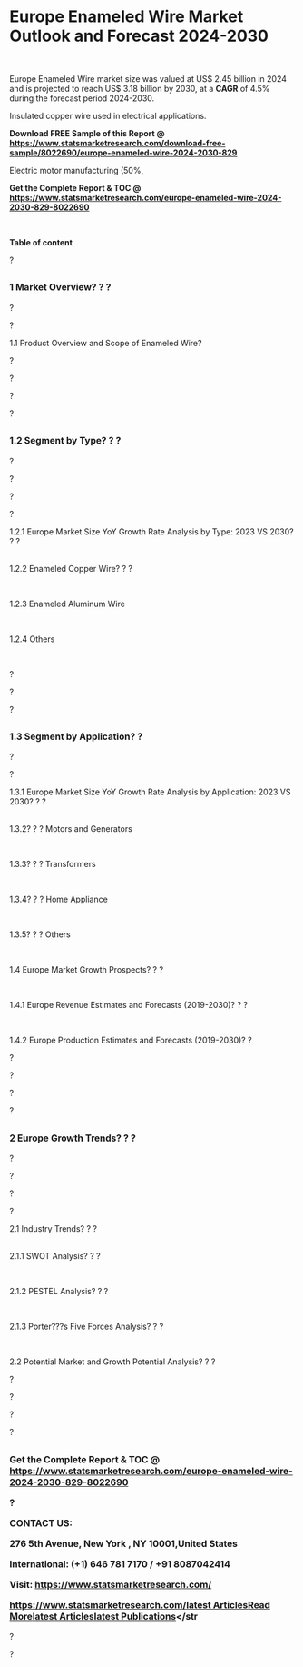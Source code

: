 <h1>Europe Enameled Wire Market Outlook and Forecast 2024-2030</h1><br/><p>Europe Enameled Wire market size was valued at US$ 2.45 billion in 2024 and is projected to reach US$ 3.18 billion by 2030, at a <strong>CAGR</strong> of 4.5% during the forecast period 2024-2030.</p>
 
 
 
 <p>Insulated copper wire used in electrical applications.</p>
 
 
 
 <p><strong>Download FREE Sample of this Report @ <a href="https://www.statsmarketresearch.com/download-free-sample/8022690/europe-enameled-wire-2024-2030-829">https://www.statsmarketresearch.com/download-free-sample/8022690/europe-enameled-wire-2024-2030-829</a></strong></p>
 
 
 
 <p>Electric motor manufacturing (50%,</p>
 
 
 
 <div><b>Get the Complete Report & TOC @ <a href="https://www.statsmarketresearch.com/europe-enameled-wire-2024-2030-829-8022690">https://www.statsmarketresearch.com/europe-enameled-wire-2024-2030-829-8022690</a></b></div>
 
 
 
 <p><br />
 
 <b>Table of content</b></p>
 
 
 
 <p>? </p>
 
 
 
 <h2><span style="font-size:16px"><strong>1 Market Overview? ? ? </strong></span></h2>
 
 
 
 <p>? </p>
 
 
 
 <p>? </p>
 
 
 
 <p>1.1 Product Overview and Scope of Enameled Wire? </p>
 
 
 
 <p>? </p>
 
 
 
 <p>? </p>
 
 
 
 <p>? </p>
 
 
 
 <p>? </p>
 
 
 
 <h2><strong><span style="font-size:16px">1.2 Segment by Type? ? ? </span></strong></h2>
 
 
 
 <p>? </p>
 
 
 
 <p>? </p>
 
 
 
 <p>? </p>
 
 
 
 <p>? </p>
 
 
 
 <p>1.2.1 Europe Market Size YoY Growth Rate Analysis by Type: 2023 VS 2030? ? ? <br />
 
 <br />
 
 1.2.2 Enameled Copper Wire? ? ? <br />
 
 <br />
 
 1.2.3 Enameled Aluminum Wire<br />
 
 <br />
 
 1.2.4 Others<br />
 
 <br />
 
 ? </p>
 
 
 
 <p>? </p>
 
 
 
 <p>? </p>
 
 
 
 <h2><span style="font-size:16px"><strong>1.3 Segment by Application? ? </strong></span></h2>
 
 
 
 <p>? </p>
 
 
 
 <p>? </p>
 
 
 
 <p>1.3.1 Europe Market Size YoY Growth Rate Analysis by Application: 2023 VS 2030? ? ? <br />
 
 <br />
 
 1.3.2? ? ? Motors and Generators<br />
 
 <br />
 
 1.3.3? ? ? Transformers<br />
 
 <br />
 
 1.3.4? ? ? Home Appliance<br />
 
 <br />
 
 1.3.5? ? ? Others<br />
 
 <br />
 
 1.4 Europe Market Growth Prospects? ? ? <br />
 
 <br />
 
 1.4.1 Europe Revenue Estimates and Forecasts (2019-2030)? ? ? <br />
 
 <br />
 
 1.4.2 Europe Production Estimates and Forecasts (2019-2030)? ? </p>
 
 
 
 <p>? </p>
 
 
 
 <p>? </p>
 
 
 
 <p>? </p>
 
 
 
 <p>? </p>
 
 
 
 <h2><span style="font-size:16px"><strong>2 Europe Growth Trends? ? ? </strong></span></h2>
 
 
 
 <p>? </p>
 
 
 
 <p>? </p>
 
 
 
 <p>? </p>
 
 
 
 <p>? </p>
 
 
 
 <p>2.1 Industry Trends? ? ? <br />
 
 <br />
 
 2.1.1 SWOT Analysis? ? ? <br />
 
 <br />
 
 2.1.2 PESTEL Analysis? ? ? <br />
 
 <br />
 
 2.1.3 Porter???s Five Forces Analysis? ? ? <br />
 
 <br />
 
 2.2 Potential Market and Growth Potential Analysis? ? ? </p>
 
 
 
 <p>? </p>
 
 
 
 <p>? </p>
 
 
 
 <p>? </p>
 
 
 
 <p>? </p>
 
 
 
 <h2><span style="font-size:16px"><str<br>
 
 <div><b>Get the Complete Report & TOC @ <a href="https://www.statsmarketresearch.com/europe-enameled-wire-2024-2030-829-8022690">https://www.statsmarketresearch.com/europe-enameled-wire-2024-2030-829-8022690</a></b></div>
 
 
 
 <p>? </p>
 
 <b>CONTACT US:</b><br />
 
 276 5th Avenue, New York , NY 10001,United States<br />
 
 International: (+1) 646 781 7170 / +91 8087042414<br />
 
 Visit: <a href="https://www.statsmarketresearch.com/">https://www.statsmarketresearch.com/</a><br />
 
 <a href="https://gyeongbokgung.com">https://www.statsmarketresearch.com/</a><a href="https://hallyeomaritime.com">latest Articles</a><a href="https://jingwansa.com">Read More</a><a href="https://nguoiviet.jp/">latest Articles</a><a href="https://www.intelmarketresearch.com/">latest Publications</a></str<br></span></h2>
 
 
 
 <p>? </p>
 
 
 
 <p>? </p>